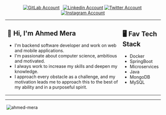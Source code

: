 
<div align=center>

&ensp;<a target="_blank" href="https://gitlab.com/users/ahmed-mera/projects"><img src="https://cdn.worldvectorlogo.com/logos/gitlab.svg" title="GitLab" alt="GitLab Account" width="30"/></a>
&ensp;<a target="_blank" href="https://www.linkedin.com/in/ahmed-mera-096334186/"><img src="https://cdn.worldvectorlogo.com/logos/linkedin-icon-2.svg" title="Linkedin" alt="Linkedin Account" width="30"/></a> 
<a target="_blank"  href="https://twitter.com/__ahmedmera"><img src="https://cdn.worldvectorlogo.com/logos/twitter-6.svg" title="Twitter" alt="Twitter Account" width="40"/></a> 
&ensp;<a target="_blank" href="https://www.instagram.com/_ahmed.mera_/"><img src="https://cdn.worldvectorlogo.com/logos/instagram-2016-5.svg" title="Instagram" alt="Instagram Account" width="30"/></a> 
</div>


<table><tr><td valign="top" width="75%">

## 👋 Hi, I'm Ahmed Mera
 
 - I'm backend software developer and work on web and mobile applications. 
 - I'm passionate about computer science, ambitious and motivated.
 - I always work to increase my skills and deepen my knowledge. 
 - I approach every obstacle as a challenge, and my motivation leads me to approach this to the best of my ability and in a purposeful spirit.
 
</td><td valign="top" width="25%">

## 🖥️ Fav Tech Stack

- Docker 
- SpringBoot
- Microservices
- Java
- MongoDB
- MySQL
  
</tr></tr></table> 


[//]: # (---)

[//]: # ()
[//]: # (### Connect with me:)

[//]: # ()
[//]: # ([<img src="https://img.shields.io/badge/-toyamarodrigo.com-474747?style=for-the-badge&logo=circle&logoColor=white" />][website])

[//]: # ([<img src="https://img.shields.io/badge/linkedin-%230077B5.svg?&style=for-the-badge&logo=linkedin&logoColor=white" />][linkedin])

[//]: # ([<img src="https://img.shields.io/badge/instagram-%23E4405F.svg?&style=for-the-badge&logo=instagram&logoColor=white" />][instagram])

[//]: # ([<img src="https://img.shields.io/badge/gmail-%23D14836.svg?&style=for-the-badge&logo=gmail&logoColor=white" />][mail])


[//]: # (---)

[//]: # ()
[//]: # (### Languages and Tools:)

[//]: # ()
[//]: # (<img align="left" alt="HTML5" width="26px" src="https://raw.githubusercontent.com/github/explore/80688e429a7d4ef2fca1e82350fe8e3517d3494d/topics/html/html.png" />)

[//]: # (<img align="left" alt="CSS3" width="26px" src="https://raw.githubusercontent.com/github/explore/80688e429a7d4ef2fca1e82350fe8e3517d3494d/topics/css/css.png" />)

[//]: # (<img align="left" alt="JavaScript" width="26px" src="https://raw.githubusercontent.com/github/explore/80688e429a7d4ef2fca1e82350fe8e3517d3494d/topics/javascript/javascript.png" />)

[//]: # (<img align="left" alt="React" width="26px" src="https://raw.githubusercontent.com/github/explore/80688e429a7d4ef2fca1e82350fe8e3517d3494d/topics/react/react.png" />)

[//]: # (<img align="left" alt="Node.js" width="26px" src="https://raw.githubusercontent.com/github/explore/80688e429a7d4ef2fca1e82350fe8e3517d3494d/topics/nodejs/nodejs.png" />)

[//]: # ()
[//]: # (<br/>)

---

<p>&nbsp;<img align="center" src="https://github-readme-stats.vercel.app/api?username=ahmed-mera&show_icons=true&locale=en&theme=ambient_gradient&show_owner=true&rank_icon=github&include_all_commits=true" alt="ahmed-mera" /></p>

[website]: https://mera-tech.it
[mail]: mailto:ahmedmera81136@gmail.com
[instagram]: https://www.instagram.com/_ahmed.mera_
[linkedin]: https://www.linkedin.com/in/ahmed-mera-096334186

 
